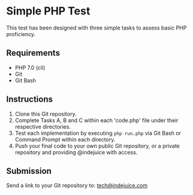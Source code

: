 # Simple PHP Test

This test has been designed with three simple tasks to assess basic PHP proficiency.

## Requirements

* PHP 7.0 (cli)
* Git
* Git Bash
 
## Instructions

1. Clone this Git repository.
1. Complete Tasks A, B and C within each 'code.php' file under their respective directories.
1. Test each implementation by executing `php run.php` via Git Bash or Command Prompt within each directory.
1. Push your final code to your own public Git repository, or a private repository and providing @indejuice with access.

## Submission

Send a link to your Git repository to: tech@indejuice.com

